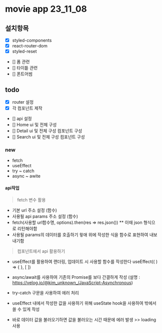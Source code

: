 # movie app 23_11_08

## 설치항목

- [x] styled-components
- [x] react-router-dom
- [x] styled-reset
- [] 폼 관련
- [] 타이틑 관련
- [] 폰트어썸

## todo

- [x] router 설정
- [x] 각 컴포넌트 제작
- [] api 설정
- [] Home ui 및 전체 구성
- [] Detail ui 및 전체 구성 컴포넌트 구성
- [] Search ui 및 전체 구성 컴포넌트 구성

### new

- fetch
- useEffect
- try ~ catch
- async ~ awite

#### api작업

> fetch 변수 활용

- 기본 url 주소 설정 (함수)
- 사용될 api params 주소 설정 (함수)
- fetch(사용할 url함수명, options).then(res => res.json()) \*\* 이때 json 형식으로 리턴해야함
- 사용될 params의 데이터를 호출하기 윟애 위에 작성한 식을 함수로 표현하여 내보내기함

> 컴포넌트에서 api 활용하기

- useEffect를 활용하여 랜더링, 업데이트 시 사용할 함수를 작성한다 useEffect(( ) => { }, [ ])

- async/await를 사용하여 기존의 Promise를 보다 간결하게 작성 (설명 : https://velog.io/@kim_unknown_/JavaScript-Asynchronous)

- try-catch 구문을 사용하여 에러 처리

- useEffect 내에서 작성한 값을 사용하기 위해 useState hook을 사용하여 밖에서 쓸 수 있게 작성

- 바로 데이터 값을 불러오기하면 값을 불러오는 시간 때문에 에러 발생 >> loading 사용
